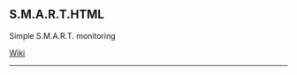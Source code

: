 ## S.M.A.R.T.HTML


Simple S.M.A.R.T. monitoring

[Wiki](https://github.com/HalliHalloSchatz/smarthtml-1/wiki)

___________________
